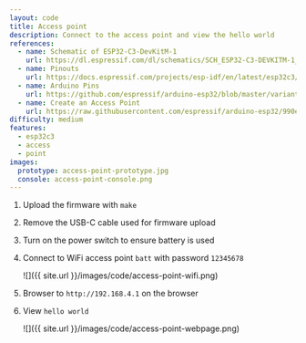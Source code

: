```yaml
---
layout: code
title: Access point
description: Connect to the access point and view the hello world
references:
  - name: Schematic of ESP32-C3-DevKitM-1
    url: https://dl.espressif.com/dl/schematics/SCH_ESP32-C3-DEVKITM-1_V1_20200915A.pdf
  - name: Pinouts
    url: https://docs.espressif.com/projects/esp-idf/en/latest/esp32c3/hw-reference/esp32c3/user-guide-devkitm-1.html#pin-layout
  - name: Arduino Pins
    url: https://github.com/espressif/arduino-esp32/blob/master/variants/esp32c3/pins_arduino.h
  - name: Create an Access Point
    url: https://raw.githubusercontent.com/espressif/arduino-esp32/990e3d5b431b63b4adc364b045a79afdad645a3f/libraries/WiFi/examples/WiFiAccessPoint/WiFiAccessPoint.ino
difficulty: medium
features:
  - esp32c3
  - access
  - point
images:
  prototype: access-point-prototype.jpg
  console: access-point-console.png
---
```


1. Upload the firmware with `make`
1. Remove the USB-C cable used for firmware upload
1. Turn on the power switch to ensure battery is used
1. Connect to WiFi access point `batt` with password `12345678`

    ![]({{ site.url }}/images/code/access-point-wifi.png)

1. Browser to `http://192.168.4.1` on the browser
1. View `hello world`

    ![]({{ site.url }}/images/code/access-point-webpage.png)
